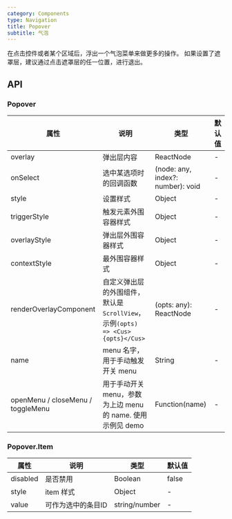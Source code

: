 ```yaml
---
category: Components
type: Navigation
title: Popover
subtitle: 气泡
---
```


在点击控件或者某个区域后，浮出一个气泡菜单来做更多的操作。
如果设置了遮罩层，建议通过点击遮罩层的任一位置，进行退出。

## API

### Popover

属性 | 说明 | 类型 | 默认值
----|-----|------|------
| overlay   | 弹出层内容    | ReactNode |  -   |
| onSelect   | 选中某选项时的回调函数    | (node: any, index?: number): void |  -   |
| style |  设置样式  | Object |  -   |
| triggerStyle  | 触发元素外围容器样式    | Object |  -   |
| overlayStyle  | 弹出层外围容器样式    | Object |  -   |
| contextStyle  | 最外围容器样式    | Object |  -   |
| renderOverlayComponent  | 自定义弹出层的外围组件，默认是`ScrollView`，示例`(opts) => <Cus>{opts}</Cus>`  | (opts: any): ReactNode |  -   |
| name  | menu 名字，用于手动触发开关 menu    | String |  -   |
| openMenu / closeMenu / toggleMenu | 用于手动开关 menu，参数为上边 menu 的 name. 使用示例见 demo  | Function(name) |  -   |

### Popover.Item

属性 | 说明 | 类型 | 默认值
----|-----|------|------
| disabled   | 是否禁用    | Boolean |  false   |
| style  | item 样式    | Object |  -   |
| value | 可作为选中的条目ID   | string/number |  -   |
